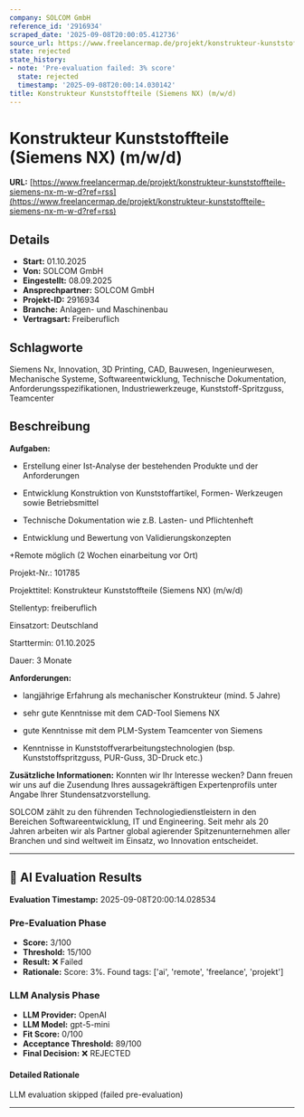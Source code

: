 ```yaml
---
company: SOLCOM GmbH
reference_id: '2916934'
scraped_date: '2025-09-08T20:00:05.412736'
source_url: https://www.freelancermap.de/projekt/konstrukteur-kunststoffteile-siemens-nx-m-w-d?ref=rss
state: rejected
state_history:
- note: 'Pre-evaluation failed: 3% score'
  state: rejected
  timestamp: '2025-09-08T20:00:14.030142'
title: Konstrukteur Kunststoffteile (Siemens NX) (m/w/d)
---
```



# Konstrukteur Kunststoffteile (Siemens NX) (m/w/d)
**URL:** [https://www.freelancermap.de/projekt/konstrukteur-kunststoffteile-siemens-nx-m-w-d?ref=rss](https://www.freelancermap.de/projekt/konstrukteur-kunststoffteile-siemens-nx-m-w-d?ref=rss)
## Details
- **Start:** 01.10.2025
- **Von:** SOLCOM GmbH
- **Eingestellt:** 08.09.2025
- **Ansprechpartner:** SOLCOM GmbH
- **Projekt-ID:** 2916934
- **Branche:** Anlagen- und Maschinenbau
- **Vertragsart:** Freiberuflich

## Schlagworte
Siemens Nx, Innovation, 3D Printing, CAD, Bauwesen, Ingenieurwesen, Mechanische Systeme, Softwareentwicklung, Technische Dokumentation, Anforderungsspezifikationen, Industriewerkzeuge, Kunststoff-Spritzguss, Teamcenter

## Beschreibung
**Aufgaben:**

+ Erstellung einer Ist-Analyse der bestehenden Produkte und der Anforderungen

+ Entwicklung Konstruktion von Kunststoffartikel, Formen- Werkzeugen sowie Betriebsmittel

+ Technische Dokumentation wie z.B. Lasten- und Pflichtenheft

+ Entwicklung und Bewertung von Validierungskonzepten

+Remote möglich (2 Wochen einarbeitung vor Ort)

Projekt-Nr.:
101785

Projekttitel:
Konstrukteur Kunststoffteile (Siemens NX) (m/w/d)

Stellentyp:
freiberuflich

Einsatzort:
Deutschland

Starttermin:
01.10.2025

Dauer:
3 Monate

**Anforderungen:**

+ langjährige Erfahrung als mechanischer Konstrukteur (mind. 5 Jahre)

+ sehr gute Kenntnisse mit dem CAD-Tool Siemens NX

+ gute Kenntnisse mit dem PLM-System Teamcenter von Siemens

+ Kenntnisse in Kunststoffverarbeitungstechnologien (bsp. Kunststoffspritzguss, PUR-Guss, 3D-Druck etc.)

**Zusätzliche Informationen:**
Konnten wir Ihr Interesse wecken? Dann freuen wir uns auf die Zusendung Ihres aussagekräftigen Expertenprofils unter Angabe Ihrer Stundensatzvorstellung.

SOLCOM zählt zu den führenden Technologiedienstleistern in den Bereichen Softwareentwicklung, IT und Engineering. Seit mehr als 20 Jahren arbeiten wir als Partner global agierender Spitzenunternehmen aller Branchen und sind weltweit im Einsatz, wo Innovation entscheidet.

---

## 🤖 AI Evaluation Results

**Evaluation Timestamp:** 2025-09-08T20:00:14.028534

### Pre-Evaluation Phase
- **Score:** 3/100
- **Threshold:** 15/100
- **Result:** ❌ Failed
- **Rationale:** Score: 3%. Found tags: ['ai', 'remote', 'freelance', 'projekt']

### LLM Analysis Phase
- **LLM Provider:** OpenAI
- **LLM Model:** gpt-5-mini
- **Fit Score:** 0/100
- **Acceptance Threshold:** 89/100
- **Final Decision:** ❌ REJECTED

#### Detailed Rationale
LLM evaluation skipped (failed pre-evaluation)

---
